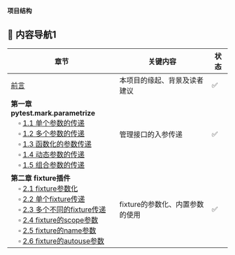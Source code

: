 <br>

**项目结构**

## 📖 内容导航1

| 章节                                                                                                                                                                                                                                                                                                                                                                                                                                                                                                                                                                  | 关键内容                                           | 状态 |
|---------------------------------------------------------------------------------------------------------------------------------------------------------------------------------------------------------------------------------------------------------------------------------------------------------------------------------------------------------------------------------------------------------------------------------------------------------------------------------------------------------------------------------------------------------------------|------------------------------------------------| --- |
| [前言](./docs/README.md)                                                                                                                                                                                                                                                                                                                                                                                                                                                                                                                                              | 本项目的缘起、背景及读者建议                                 | ✅ |
| **第一章 pytest.mark.parametrize**<br>&nbsp;&nbsp;&nbsp;&nbsp;▫️ [1.1 单个参数的传递](./Paramtrize/test_single_paramtrize.py)<br>&nbsp;&nbsp;&nbsp;&nbsp;▫️ [1.2 多个参数的传递](./Paramtrize/multile_paramtrize.py)<br>&nbsp;&nbsp;&nbsp;&nbsp;▫️ [1.3 函数化的参数传递](./Paramtrize/functionization_paramtirze.py)<br>&nbsp;&nbsp;&nbsp;&nbsp;▫️ [1.4 动态参数的传递](./FixtureModel/dynamic_paramtrize.py)<br>&nbsp;&nbsp;&nbsp;&nbsp;▫️ [1.5 组合参数的传递](./FixtureModel/dynamic_paramtrize.py)                                                                                                         | 管理接口的入参传递                                      | ✅ |
| **第二章 fixture插件**<br>&nbsp;&nbsp;&nbsp;&nbsp;▫️ [2.1 fixture参数化](./FixtureModel/fixture_param.py)<br>&nbsp;&nbsp;&nbsp;&nbsp;▫️ [2.2 单个fixture传递](./FixtureModel/test_single_fixture.py)<br>&nbsp;&nbsp;&nbsp;&nbsp;▫️ [2.3 多个不同的fixture传递](./FixtureModel/multi_fixture.py)<br>&nbsp;&nbsp;&nbsp;&nbsp;▫️ [2.4 fixture的scope参数](./FixtureModel/fixture_keywords_scope.py)<br>&nbsp;&nbsp;&nbsp;&nbsp;▫️ [2.5 fixture的name参数](./FixtureModel/fixture_keywords_name.py)<br>&nbsp;&nbsp;&nbsp;&nbsp;▫️ [2.6 fixture的autouse参数](./FixtureModel/fixture_keywords_autouse.py) | fixture的参数化、内置参数的使用                            | ✅ |